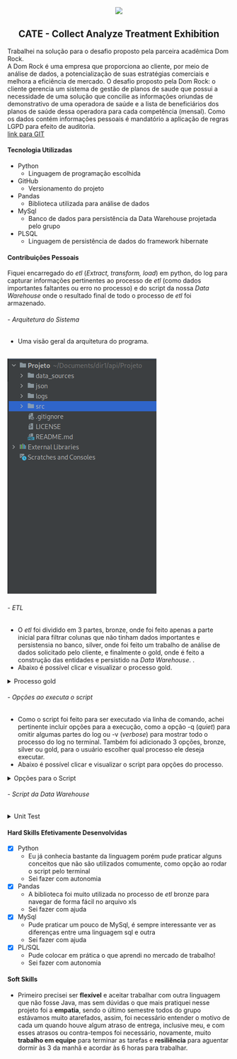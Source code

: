 ﻿<p align="center"> <img src="https://github.com/API-6-SEMESTRE/Documentacao/blob/main/logo/logofinal.png?raw=true" class="center" width=200/> </p>
<h2 align="center">
CATE - Collect Analyze Treatment Exhibition
</h2>

Trabalhei na solução para o desafio proposto pela parceira acadêmica Dom Rock.<br>
A Dom Rock é uma empresa que proporciona ao cliente, por meio de análise de dados, a potencialização de suas estratégias comerciais e melhora a eficiência de mercado. O desafio proposto pela Dom Rock: o cliente gerencia um sistema de gestão de planos de saude que possui a necessidade de uma solução que concilie as informações oriundas de demonstrativo de uma operadora de saúde e a lista de beneficiários dos planos de saúde dessa operadora para cada competência (mensal). Como os dados contém informações pessoais é mandatório a aplicação de regras LGPD para efeito de auditoria. <br>
[link para GIT](https://github.com/API-6-SEMESTRE)


#### Tecnologia Utilizadas
- Python
    - Linguagem de programação escolhida
- GitHub
    - Versionamento do projeto
- Pandas
    - Biblioteca utilizada para análise de dados
- MySql
    - Banco de dados para persistência da Data Warehouse projetada pelo grupo
- PLSQL
    - Linguagem de persistência de dados do framework hibernate


#### Contribuições Pessoais
Fiquei encarregado do <i>etl</i> (<i>Extract, transform, load</i>) em python, do log para capturar informações pertinentes ao processo de <i>etl</i> (como dados importantes faltantes ou erro no processo) e do script da nossa <i>Data Warehouse</i> onde o resultado final de todo o processo de <i>etl</i> foi armazenado.
###### - Arquitetura do Sistema
- Uma visão geral da arquitetura do programa.
<br>
<img src="img/ARQP.png">
<br>

###### - <i>ETL</i>
- O <i>etl</i> foi dividido em 3 partes, bronze, onde foi feito apenas a parte inicial para filtrar colunas que não tinham dados importantes e persistensia no banco, silver, onde foi feito um trabalho de análise de dados solicitado pelo cliente, e finalmente o gold, onde é feito a construção das entidades e persistido na <i>Data Warehouse</i>. .
- Abaixo é possível clicar e visualizar o processo gold.
<details>
<summary markdown="span"y>Processo gold</summary>

```Python
#Algumas funções para auxiliar no processo de construção das entidades
def to_date(x):
    if x == 'NaT' or x is None:
        return None
    return datetime.strptime(x, '%Y-%m-%d %H:%M:%S')


def get_id():
    return cursor.lastrowid


def to_int(x):
    if x is None or x == 'nan':
        return None
    return int(x)


def to_float(x):
    if x is None or x == 'nan':
        return None
    return float(x)


#Exemplo de contrução da entidade, foi passado a linha do document extraído do mongo
#e verificado as colunas pertinentes ao dw
def build_fatura(line):
    fatura = {}
    colunas = ['dt_competencia', 'numero_fatura', 'rubrica', 'parcela_1', 'dt_geracao']
    for coluna in colunas:
        if coluna not in line.keys():
            line[coluna] = None

    fatura['competencia'] = to_date(line['dt_competencia'])
    fatura['numero_fatura'] = to_int(line['numero_fatura'])
    fatura['rubrica'] = line['rubrica']
    fatura['parcela'] = to_float(line['parcela_1'])
    fatura['dt_geracao'] = to_date(line['dt_geracao'])

    return fatura


#Processo de persistência dos dados no dw
def save_faturas(fatura):
    sql = "insert into api.fatura(competencia, numero_fatura, rubrica , parcela, dt_geracao ) " \
          "values(%s,%s,%s,%s,%s) "

    cursor.execute(sql,
                   [fatura['competencia'],
                    fatura['numero_fatura'],
                    fatura['rubrica'],
                    fatura['parcela'],
                    fatura['dt_geracao']])

    print(get_id())
    api_db.commit()
    return get_id()
```
</details>

###### - <i>Opções ao executa o script</i>
- Como o script foi feito para ser executado via linha de comando, achei pertinente incluir opções para a execução, como a opção -q (<i>quiet</i>) para omitir algumas partes do log ou -v (<i>verbose</i>) para mostrar todo o processo do log no terminal. Também foi adicionado 3 opções, bronze, silver ou gold, para o usuário escolher qual processo ele deseja executar.
- Abaixo é possível clicar e visualizar o script para opções do processo.
<details>
<summary markdown="span"y>Opções para o Script</summary>

```Python
parser = argparse.ArgumentParser(description='ETL process for excel data')
parser.add_argument('-l', '--level', type=str, metavar='', required=True,
                    choices=['bronze', 'silver', 'gold'], help='Level of ETL (bronze, silver, gold)')
group = parser.add_mutually_exclusive_group()
group.add_argument('-q', '--quiet', action='store_true', help='print quiet')
group.add_argument('-v', '--verbose', action='store_true',
                   help='print verbose')
args = parser.parse_args()
```
</details>

###### - Script da <i>Data Warehouse</i>

<details>
<summary markdown="span">Unit Test</summary>
	
```Sql
create database api;

use api;

create table fatura (
    id_fat bigint not null auto_increment,
    competencia date,
    numero_fatura bigint,
    rubrica varchar(100),
    parcela bigint,
    dt_geracao date,
    primary key(id_fat)
);

create table convenio (
    id_conv bigint not null auto_increment,
    codigo_convenio bigint,
    convenio varchar(150),
    operadora varchar(50),
    primary key(id_conv)
);

create table beneficiario (
    id_seg bigint not null auto_increment,
    tipo varchar(1),
    nome varchar(50),
    marca_otica bigint,
    dt_nascimento date,
    primary key(id_seg)
);

create table contrato (
    id_cont bigint not null auto_increment,
    plano varchar(100),
    num_contrato bigint,
    situacao varchar(50),
    dependente bigint,
    dt_cancelamento date,
    dt_situacao date,
    inicio_vigencia date,
    dt_suspensao date,
    primary key(id_cont)
);

create table tempo (
    id_dat bigint not null auto_increment,
    data date not null,
    primary key(id_dat)
);

create table fato (
    id_fato bigint not null auto_increment,
    id_cont bigint not null,
    id_fat bigint not null,
    id_seg bigint not null,
    id_dat bigint not null,
    id_conv bigint not null,
    mensalidade float(10,2),
    repasse float(10,2),
    caso varchar(50),
    primary key(id_fato),
    constraint fk_id_cont
    foreign key (id_cont)
    references contrato (id_cont),
    constraint fk_id_fat
    foreign key (id_fat)
    references fatura (id_fat),
    constraint fk_id_seg
    foreign key (id_seg)
    references beneficiario (id_seg),
    constraint fk_id_dat
    foreign key (id_dat)
    references tempo (id_dat),
    constraint fk_id_conv
    foreign key (id_conv)
    references convenio (id_conv)
);

```
</details>


#### Hard Skills Efetivamente Desenvolvidas
- [x] Python
    - Eu já conhecia bastante da linguagem porém pude praticar alguns conceitos que não são utilizados comumente, como opção ao rodar o script pelo terminal
    - Sei fazer com autonomia
- [x] Pandas
    - A biblioteca foi muito utilizada no processo de <i>etl</i> bronze para navegar de forma fácil no arquivo xls
    - Sei fazer com ajuda
- [x] MySql
    - Pude praticar um pouco de MySql, é sempre interessante ver as diferenças entre uma linguagem sql e outra
    - Sei fazer com ajuda
- [x] PL/SQL
    - Pude colocar em prática o que aprendi no mercado de trabalho!
    - Sei fazer com autonomia

#### Soft Skills
- Primeiro precisei ser <b>flexível</b> e aceitar trabalhar com outra linguagem que não fosse Java, mas sem dúvidas o que mais pratiquei nesse projeto foi a <b>empatia</b>, sendo o último semestre todos do grupo estávamos muito atarefados, assim, foi necessário entender o motivo de cada um quando houve algum atraso de entrega, inclusive meu, e com esses atrasos ou contra-tempos foi necessário, novamente, muito <b>trabalho em equipe</b> para terminar as tarefas e <b>resiliência</b> para aguentar dormir às 3 da manhã e acordar às 6 horas para trabalhar.
